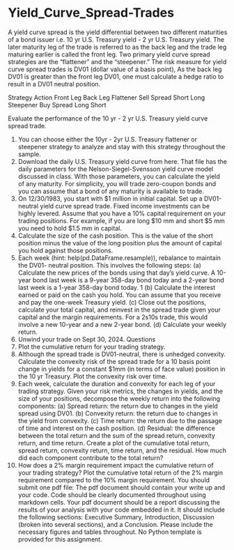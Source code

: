 # Yield_Curve_Spread-Trades

A yield curve spread is the yield differential between two different maturities of a bond
issuer i.e. 10 yr U.S. Treasury yield - 2 yr U.S. Treasury yield. The later maturity leg of the
trade is referred to as the back leg and the trade leg maturing earlier is called the front leg.
Two primary yield curve spread strategies are the “flattener” and the “steepener.” The risk
measure for yield curve spread trades is DV01 (dollar value of a basis point), As the back
leg DV01 is greater than the front leg DV01, one must calculate a hedge ratio to result in a
DV01 neutral position.

Strategy Action Front Leg Back Leg
Flattener Sell Spread Short Long
Steepener Buy Spread Long Short

Evaluate the performance of the 10 yr - 2 yr U.S. Treasury yield
curve spread trade.
1. You can choose either the 10yr - 2yr U.S. Treasury flattener or steepener strategy to
analyze and stay with this strategy throughout the sample.
2. Download the daily U.S. Treasury yield curve from here. That file has the daily
parameters for the Nelson-Siegel-Svensson yield curve model discussed in class. With
those parameters, you can calculate the yield of any maturity. For simplicity, you will
trade zero-coupon bonds and you can assume that a bond of any maturity is available
to trade.
3. On 12/30/1983, you start with $1 million in initial capital. Set up a DV01-neutral
yield curve spread trade. Fixed income investments can be highly levered. Assume
that you have a 10% capital requirement on your trading positions. For example, if
you are long $10 mm and short $5 mm you need to hold $1.5 mm in capital.
4. Calculate the size of the cash position. This is the value of the short position minus the
value of the long position plus the amount of capital you hold against those positions.
5. Each week (hint: help(pd.DataFrame.resample)), rebalance to maintain the DV01-
neutral position. This involves the following steps:
(a) Calculate the new prices of the bonds using that day’s yield curve. A 10-year
bond last week is a 9-year 358-day bond today and a 2-year bond last week is a
1-year 358-day bond today.
1
(b) Calculate the interest earned or paid on the cash you hold. You can assume that
you receive and pay the one-week Treasury yield.
(c) Close out the positions, calculate your total capital, and reinvest in the spread
trade given your capital and the margin requirements. For a 2s10s trade, this
would involve a new 10-year and a new 2-year bond.
(d) Calculate your weekly return.
6. Unwind your trade on Sept 30, 2024.
Questions
1. Plot the cumulative return for your trading strategy.
2. Although the spread trade is DV01-neutral, there is unhedged convexity. Calculate the
convexity risk of the spread trade for a 10 basis point change in yields for a constant
$1mm (in terms of face value) position in the 10 yr Treasury. Plot the convexity risk
over time.
3. Each week, calculate the duration and convexity for each leg of your trading strategy.
Given your risk metrics, the changes in yields, and the size of your positions, decompose
the weekly return into the following components:
(a) Spread return: the return due to changes in the yield spread using DV01.
(b) Convexity return: the return due to changes in the yield from convexity.
(c) Time return: the return due to the passage of time and interest on the cash
position.
(d) Residual: the difference between the total return and the sum of the spread return,
convexity return, and time return.
Create a plot of the cumulative total return, spread return, convexity return, time
return, and the residual. How much did each component contribute to the total return?
4. How does a 2% margin requirement impact the cumulative return of your trading
strategy? Plot the cumulative total return of the 2% margin requirement compared to
the 10% margin requirement.
You should submit one pdf file: The pdf document should contain your write up and your
code. Code should be clearly documented throughout using markdown cells.
Your pdf document should be a report discussing the results of your analysis with your
code embedded in it. It should include the following sections: Executive Summary, Introduction,
Discussion (broken into several sections), and a Conclusion. Please include the
necessary figures and tables throughout. No Python template is provided for this assignment.
